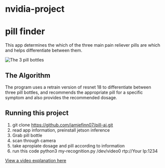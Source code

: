 # nvidia-project
# pill finder

This app determines the which of the three main pain reliever pills are which and helps differentiate between them.

![The 3 pill bottles](https://images.thestarimages.com/RaEg5D2DY6mCH6g_8LAgsgnhB78=/1200x800/smart/filters:cb(2700061000)/https://www.thestar.com/content/dam/thestar/life/health_wellness/2017/04/03/advil-tylenol-and-other-over-the-counter-painkillers-come-with-risks/rlpainmed01jpg.jpg)
## The Algorithm

The program uses a retrain version of resnet 18 to differentiate between three pill bottles, and recommends the appropriate pill for a specific symptom and also provides the recommended dosage. 

## Running this project

1. git clone https://github.com/jamiefinn07/pill-ai.git
2. read app information, preinstall jetson inference
3. Grab pill bottle
4. scan through camera
5. take apropiate dosage and pill according to information
6. run this code python3 my-recognition.py /dev/video0 rtp://Your Ip:1234

[View a video explanation here](https://youtu.be/47oyuavFB8Q)
